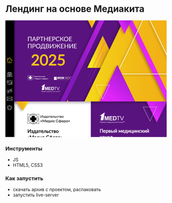 # Лендинг на основе Медиакита

![screen](screen.png)


### Инструменты

- JS
- HTML5, CSS3


### Как запустить

- скачать архив с проектом, распаковать
- запустить live-server
